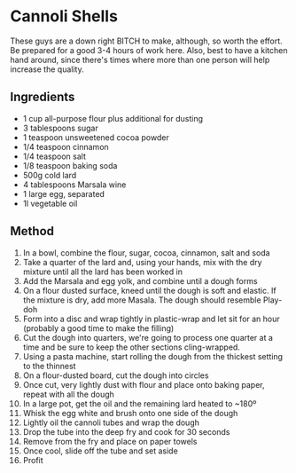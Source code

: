 # Cannoli Shells

These guys are a down right BITCH to make, although, so worth the effort.
Be prepared for a good 3-4 hours of work here.
Also, best to have a kitchen hand around, since there's times where more than one person will help increase the quality.

## Ingredients

* 1 cup all-purpose flour plus additional for dusting
* 3 tablespoons sugar
* 1 teaspoon unsweetened cocoa powder
* 1/4 teaspoon cinnamon
* 1/4 teaspoon salt
* 1/8 teaspoon baking soda
* 500g cold lard
* 4 tablespoons Marsala wine
* 1 large egg, separated
* 1l vegetable oil

## Method

1. In a bowl, combine the flour, sugar, cocoa, cinnamon, salt and soda
2. Take a quarter of the lard and, using your hands, mix with the dry mixture until all the lard has been worked in
3. Add the Marsala and egg yolk, and combine until a dough forms
4. On a flour dusted surface, kneed until the dough is soft and elastic. If the mixture is dry, add more Masala. The dough should resemble Play-doh
5. Form into a disc and wrap tightly in plastic-wrap and let sit for an hour (probably a good time to make the filling)
6. Cut the dough into quarters, we're going to process one quarter at a time and be sure to keep the other sections cling-wrapped.
7. Using a pasta machine, start rolling the dough from the thickest setting to the thinnest
8. On a flour-dusted board, cut the dough into circles
9. Once cut, very lightly dust with flour and place onto baking paper, repeat with all the dough
10. In a large pot, get the oil and the remaining lard heated to ~180º
11. Whisk the egg white and brush onto one side of the dough
12. Lightly oil the cannoli tubes and wrap the dough
13. Drop the tube into the deep fry and cook for 30 seconds
14. Remove from the fry and place on paper towels
15. Once cool, slide off the tube and set aside
16. Profit